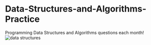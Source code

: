 # Data-Structures-and-Algorithms-Practice
Programming Data Structures and Algorithms questions each month! 
![data structures](https://user-images.githubusercontent.com/46942833/134439835-421c0a8f-ac5b-4b7f-b16a-7df68b062404.jpeg)
